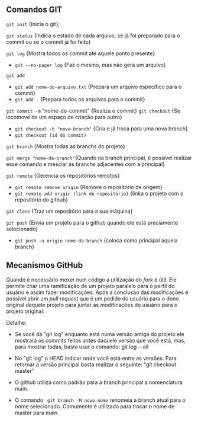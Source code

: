 ## Comandos GIT

``git init`` {Inicia o git};

`git status` {Indica o estado de cada arquivo, se já foi preparado para o commit ou se o commit já foi feito}

`git log` {Mostra todos os commit até aquele ponto presente}
- `git --no-pager log` {Faz o mesmo, mas não gera um arquivo}

`git add` 
- `git add nome-do-arquivo.txt` {Prepara um arquivo específico para o commit}
- `git add .` {Prepara todos os arquivos para o commit}

`git commit -m` "nome-do-commit" {Realiza o commit}
`git checkout` {Se locomove de um espaço de criação para outro}
- `git checkout -b "nova-branch"` {Cria e já troca para uma nova branch}
- `git checkout (id do commit)`

`git branch` {Mostra todas as branchs do projeto}

`git merge "nome-da-branch"`{Quando na branch principal, é possível realizar esse comando e mesclar as branchs adjacentes com a principal}

`git remote` {Gerencia os repositórios remotos}
- `git remote remove origin` {Remove o repositório de origem}
- `git remote add origin (link do repositório)` {linka o projeto com o repositório do github}

`git clone` {Traz um repositório para a sua máquina}

``git push`` {Envia um projeto para o github quando ele está preciamente selecionado}
- `git push -u origin nome-da-branch` {coloca como principal aquela branch}
## Mecanismos GitHub
Quando é necessário mexer num código a utilização do *fork* é útil. Ele permite criar uma ramificação de um projeto paralelo para o perfil do usuário e assim fazer modificações. Após a conclusão das modificações é possível abrir um *pull request* que é um pedido do usuário para o dono original daquele projeto para juntar as modificações do usuário para o projeto original.



Detalhe:
- Se você dá "git log" enquanto está numa versão antiga do projeto ele mostrará os commits feitos antes daquele versão que você está, mas, para mostrar todas, basta usar o comando: git log --all

- No "git log" o HEAD indicar onde você está entre as versões. Para retornar a versão principal basta realizar o seguinte: "git checkout master"

- O github utiliza como padrão para a branch principal a nomenclatura main.

- O comando ` git branch -M novo-nome` renomeia a branch atual para o nome selecionado. Comumente é utilizado para trocar o nome de master para main.
